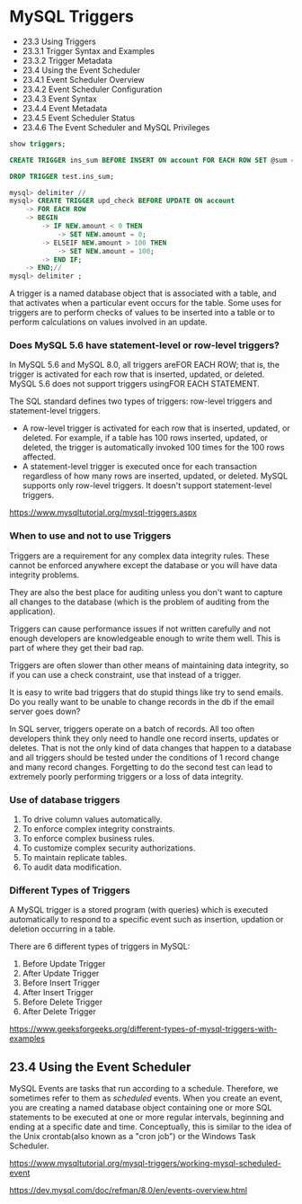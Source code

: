 # MySQL Triggers

- 23.3 Using Triggers
- 23.3.1 Trigger Syntax and Examples
- 23.3.2 Trigger Metadata
- 23.4 Using the Event Scheduler
- 23.4.1 Event Scheduler Overview
- 23.4.2 Event Scheduler Configuration
- 23.4.3 Event Syntax
- 23.4.4 Event Metadata
- 23.4.5 Event Scheduler Status
- 23.4.6 The Event Scheduler and MySQL Privileges

```sql
show triggers;

CREATE TRIGGER ins_sum BEFORE INSERT ON account FOR EACH ROW SET @sum = @sum + NEW.amount;

DROP TRIGGER test.ins_sum;

mysql> delimiter //
mysql> CREATE TRIGGER upd_check BEFORE UPDATE ON account
    -> FOR EACH ROW
    -> BEGIN
        -> IF NEW.amount < 0 THEN
            -> SET NEW.amount = 0;
        -> ELSEIF NEW.amount > 100 THEN
            -> SET NEW.amount = 100;
        -> END IF;
    -> END;//
mysql> delimiter ;
```

A trigger is a named database object that is associated with a table, and that activates when a particular event occurs for the table. Some uses for triggers are to perform checks of values to be inserted into a table or to perform calculations on values involved in an update.

### Does MySQL 5.6 have statement-level or row-level triggers?

In MySQL 5.6 and MySQL 8.0, all triggers areFOR EACH ROW; that is, the trigger is activated for each row that is inserted, updated, or deleted. MySQL 5.6 does not support triggers usingFOR EACH STATEMENT.

The SQL standard defines two types of triggers: row-level triggers and statement-level triggers.

- A row-level trigger is activated for each row that is inserted, updated, or deleted. For example, if a table has 100 rows inserted, updated, or deleted, the trigger is automatically invoked 100 times for the 100 rows affected.
- A statement-level trigger is executed once for each transaction regardless of how many rows are inserted, updated, or deleted.
MySQL supports only row-level triggers. It doesn't support statement-level triggers.

https://www.mysqltutorial.org/mysql-triggers.aspx

### When to use and not to use Triggers

Triggers are a requirement for any complex data integrity rules. These cannot be enforced anywhere except the database or you will have data integrity problems.

They are also the best place for auditing unless you don't want to capture all changes to the database (which is the problem of auditing from the application).

Triggers can cause performance issues if not written carefully and not enough developers are knowledgeable enough to write them well. This is part of where they get their bad rap.

Triggers are often slower than other means of maintaining data integrity, so if you can use a check constraint, use that instead of a trigger.

It is easy to write bad triggers that do stupid things like try to send emails. Do you really want to be unable to change records in the db if the email server goes down?

In SQL server, triggers operate on a batch of records. All too often developers think they only need to handle one record inserts, updates or deletes. That is not the only kind of data changes that happen to a database and all triggers should be tested under the conditions of 1 record change and many record changes. Forgetting to do the second test can lead to extremely poorly performing triggers or a loss of data integrity.

### Use of database triggers

1. To drive column values automatically.
2. To enforce complex integrity constraints.
3. To enforce complex business rules.
4. To customize complex security authorizations.
5. To maintain replicate tables.
6. To audit data modification.

### Different Types of Triggers

A MySQL trigger is a stored program (with queries) which is executed automatically to respond to a specific event such as insertion, updation or deletion occurring in a table.

There are 6 different types of triggers in MySQL:

1. Before Update Trigger
2. After Update Trigger
3. Before Insert Trigger
4. After Insert Trigger
5. Before Delete Trigger
6. After Delete Trigger

https://www.geeksforgeeks.org/different-types-of-mysql-triggers-with-examples

## 23.4 Using the Event Scheduler

MySQL Events are tasks that run according to a schedule. Therefore, we sometimes refer to them as *scheduled* events. When you create an event, you are creating a named database object containing one or more SQL statements to be executed at one or more regular intervals, beginning and ending at a specific date and time. Conceptually, this is similar to the idea of the Unix crontab(also known as a "cron job") or the Windows Task Scheduler.

https://www.mysqltutorial.org/mysql-triggers/working-mysql-scheduled-event

https://dev.mysql.com/doc/refman/8.0/en/events-overview.html
